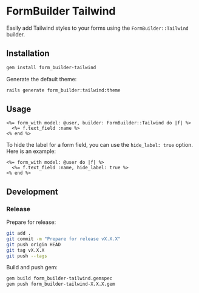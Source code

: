 # FormBuilder Tailwind

Easily add Tailwind styles to your forms using the `FormBuilder::Tailwind` builder.

## Installation

```sh
gem install form_builder-tailwind
```

Generate the default theme:

```sh
rails generate form_builder:tailwind:theme
```

## Usage

```erb
<%= form_with model: @user, builder: FormBuilder::Tailwind do |f| %>
  <%= f.text_field :name %>
<% end %>
```

To hide the label for a form field, you can use the `hide_label: true` option. Here is an example:

```erb
<%= form_with model: @user do |f| %>
  <%= f.text_field :name, hide_label: true %>
<% end %>
```

## Development

### Release

Prepare for release:

```sh
git add .
git commit -m "Prepare for release vX.X.X"
git push origin HEAD
git tag vX.X.X
git push --tags
```

Build and push gem:

```sh
gem build form_builder-tailwind.gemspec
gem push form_builder-tailwind-X.X.X.gem
```
